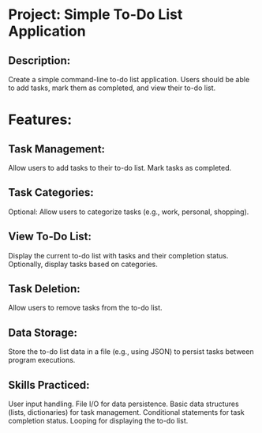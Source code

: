# Project: Simple To-Do List Application

## Description:

Create a simple command-line to-do list application. Users should be able to add tasks, mark them as completed, and view their to-do list.

# Features:

## Task Management:

Allow users to add tasks to their to-do list.
Mark tasks as completed.

## Task Categories:

Optional: Allow users to categorize tasks (e.g., work, personal, shopping).

## View To-Do List:

Display the current to-do list with tasks and their completion status.
Optionally, display tasks based on categories.

## Task Deletion:

Allow users to remove tasks from the to-do list.

## Data Storage:

Store the to-do list data in a file (e.g., using JSON) to persist tasks between program executions.

## Skills Practiced:

User input handling.
File I/O for data persistence.
Basic data structures (lists, dictionaries) for task management.
Conditional statements for task completion status.
Looping for displaying the to-do list.

